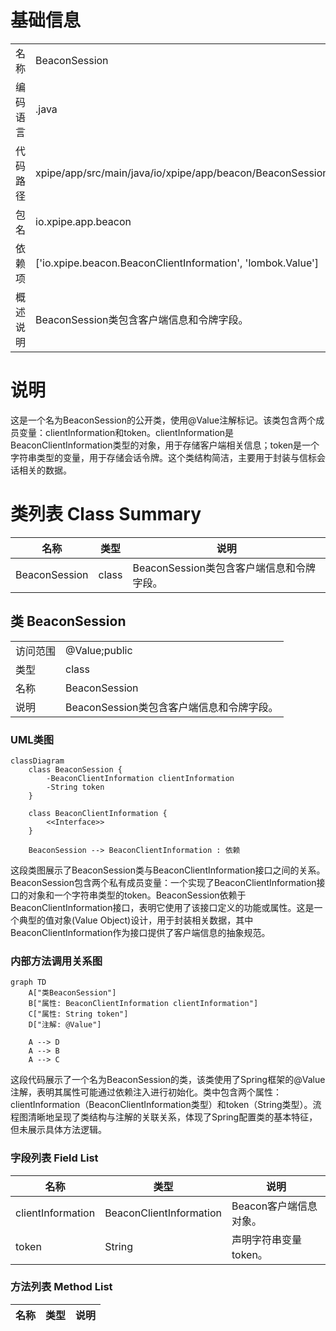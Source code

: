 # 基础信息

|      |      |
|------|------|
| 名称 | BeaconSession |
| 编码语言 | .java |
| 代码路径 | xpipe/app/src/main/java/io/xpipe/app/beacon/BeaconSession.java |
| 包名 | io.xpipe.app.beacon |
| 依赖项 | ['io.xpipe.beacon.BeaconClientInformation', 'lombok.Value'] |
| 概述说明 | BeaconSession类包含客户端信息和令牌字段。 |

# 说明

这是一个名为BeaconSession的公开类，使用@Value注解标记。该类包含两个成员变量：clientInformation和token。clientInformation是BeaconClientInformation类型的对象，用于存储客户端相关信息；token是一个字符串类型的变量，用于存储会话令牌。这个类结构简洁，主要用于封装与信标会话相关的数据。

# 类列表 Class Summary

| 名称   | 类型  | 说明 |
|-------|------|-------------|
| BeaconSession | class | BeaconSession类包含客户端信息和令牌字段。 |



## 类 BeaconSession

|      |      |
|------|------|
| 访问范围 | @Value;public |
| 类型 | class |
| 名称 | BeaconSession |
| 说明 | BeaconSession类包含客户端信息和令牌字段。 |


### UML类图

```mermaid
classDiagram
    class BeaconSession {
        -BeaconClientInformation clientInformation
        -String token
    }
    
    class BeaconClientInformation {
        <<Interface>>
    }
    
    BeaconSession --> BeaconClientInformation : 依赖
```

这段类图展示了BeaconSession类与BeaconClientInformation接口之间的关系。BeaconSession包含两个私有成员变量：一个实现了BeaconClientInformation接口的对象和一个字符串类型的token。BeaconSession依赖于BeaconClientInformation接口，表明它使用了该接口定义的功能或属性。这是一个典型的值对象(Value Object)设计，用于封装相关数据，其中BeaconClientInformation作为接口提供了客户端信息的抽象规范。


### 内部方法调用关系图

```mermaid
graph TD
    A["类BeaconSession"]
    B["属性: BeaconClientInformation clientInformation"]
    C["属性: String token"]
    D["注解: @Value"]

    A --> D
    A --> B
    A --> C
```

这段代码展示了一个名为BeaconSession的类，该类使用了Spring框架的@Value注解，表明其属性可能通过依赖注入进行初始化。类中包含两个属性：clientInformation（BeaconClientInformation类型）和token（String类型）。流程图清晰地呈现了类结构与注解的关联关系，体现了Spring配置类的基本特征，但未展示具体方法逻辑。

### 字段列表 Field List

| 名称  | 类型  | 说明 |
|-------|-------|------|
| clientInformation | BeaconClientInformation | Beacon客户端信息对象。 |
| token | String | 声明字符串变量token。 |

### 方法列表 Method List

| 名称  | 类型  | 说明 |
|-------|-------|------|




